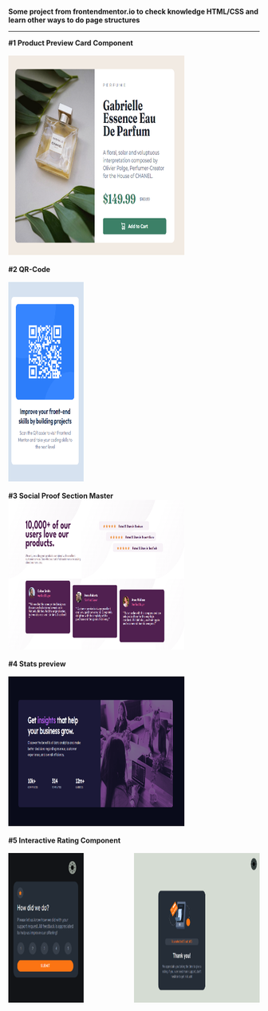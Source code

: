 <strong>Some project from frontendmentor.io to check knowledge HTML/CSS and learn other ways to do page structures</strong>
<hr>
<strong>#1 Product Preview Card Component</strong>
<br> <br>
<img src="/Product-Preview-Card-Component/image/Product-Preview-Card-Component.jpg" width="70%" height="400" alt="Result photo">
<br> <br>
<strong>#2 QR-Code</strong>
<br> <br>
<img src="/QR-Code/images/Result.png" width="30%" height="400" alt="Result photo">
<br> <br>
<strong>#3 Social Proof Section Master</strong>
<br <br>
<img src="/Social-Proof-Section-Master/images/Result.png" width="70%" height="300" alt="Result photo">
<br> <br>
<strong>#4 Stats preview</strong>
<br> <br>
<img src="/Stats-preview/image/Result.png" width="70%" height="300" alt="Result photo">
<br> <br>
<strong>#5 Interactive Rating Component</strong>
<br> <br>
<img src="/Interactive-Rating-Component/images/Result1.png" width="30%" height="300" alt="Result photo">
<img style="float:right" src="/Interactive-Rating-Component/images/Result2.png" width="50%" height="300" alt="Result  after clicking">
<br style="clear-both"> <br>
